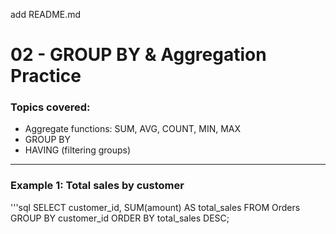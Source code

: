 add README.md
# 02 - GROUP BY & Aggregation Practice
### Topics covered:
- Aggregate functions: SUM, AVG, COUNT, MIN, MAX
- GROUP BY
- HAVING (filtering groups)
----
### Example 1: Total sales by customer
'''sql
SELECT customer_id, SUM(amount) AS total_sales
FROM Orders
GROUP BY customer_id
ORDER BY total_sales DESC;
